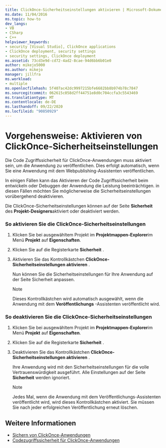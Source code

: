 ```yaml
---
title: ClickOnce-Sicherheitseinstellungen aktivieren | Microsoft-Dokumentation
ms.date: 11/04/2016
ms.topic: how-to
dev_langs:
- VB
- CSharp
- C++
helpviewer_keywords:
- security [Visual Studio], ClickOnce applications
- ClickOnce deployment, security settings
- security settings, ClickOnce deployment
ms.assetid: 73cd3e9d-cd72-4ad2-8cae-94d6bb6b01e0
author: mikejo5000
ms.author: mikejo
manager: jillfra
ms.workload:
- multiple
ms.openlocfilehash: 5f407ac42dc9997215bfe6682bb8b974b78c7847
ms.sourcegitcommit: 062615c058d2ff44751e8d0c704ccfa3c5543469
ms.translationtype: MT
ms.contentlocale: de-DE
ms.lasthandoff: 09/22/2020
ms.locfileid: "90850929"
---
```

# <a name="how-to-enable-clickonce-security-settings"></a>Vorgehensweise: Aktivieren von ClickOnce-Sicherheitseinstellungen
Die Code Zugriffssicherheit für ClickOnce-Anwendungen muss aktiviert sein, um die Anwendung zu veröffentlichen. Dies erfolgt automatisch, wenn Sie eine Anwendung mit dem Webpublishing-Assistenten veröffentlichen.

 In einigen Fällen kann das Aktivieren der Code Zugriffssicherheit beim entwickeln oder Debuggen der Anwendung die Leistung beeinträchtigen. in diesen Fällen möchten Sie möglicherweise die Sicherheitseinstellungen vorübergehend deaktivieren.

 Die ClickOnce-Sicherheitseinstellungen können auf der Seite **Sicherheit** des **Projekt-Designers**aktiviert oder deaktiviert werden.

### <a name="to-enable-clickonce-security-settings"></a>So aktivieren Sie die ClickOnce-Sicherheitseinstellungen

1. Klicken Sie bei ausgewähltem Projekt im **Projektmappen-Explorer**im Menü **Projekt** auf **Eigenschaften**.

2. Klicken Sie auf die Registerkarte **Sicherheit** .

3. Aktivieren Sie das Kontrollkästchen **ClickOnce-Sicherheitseinstellungen aktivieren** .

     Nun können Sie die Sicherheitseinstellungen für Ihre Anwendung auf der Seite Sicherheit anpassen.

    > [!NOTE]
    > Dieses Kontrollkästchen wird automatisch ausgewählt, wenn die Anwendung mit dem **Veröffentlichungs** -Assistenten veröffentlicht wird.

### <a name="to-disable-clickonce-security-settings"></a>So deaktivieren Sie die ClickOnce-Sicherheitseinstellungen

1. Klicken Sie bei ausgewähltem Projekt im **Projektmappen-Explorer**im Menü **Projekt** auf **Eigenschaften**.

2. Klicken Sie auf die Registerkarte **Sicherheit** .

3. Deaktivieren Sie das Kontrollkästchen **ClickOnce-Sicherheitseinstellungen aktivieren** .

     Ihre Anwendung wird mit den Sicherheitseinstellungen für die volle Vertrauenswürdigkeit ausgeführt. Alle Einstellungen auf der Seite **Sicherheit** werden ignoriert.

    > [!NOTE]
    > Jedes Mal, wenn die Anwendung mit dem Veröffentlichungs-Assistenten veröffentlicht wird, wird dieses Kontrollkästchen aktiviert. Sie müssen Sie nach jeder erfolgreichen Veröffentlichung erneut löschen.

## <a name="see-also"></a>Weitere Informationen
- [Sichern von ClickOnce-Anwendungen](../deployment/securing-clickonce-applications.md)
- [Codezugriffssicherheit für ClickOnce-Anwendungen](../deployment/code-access-security-for-clickonce-applications.md)
